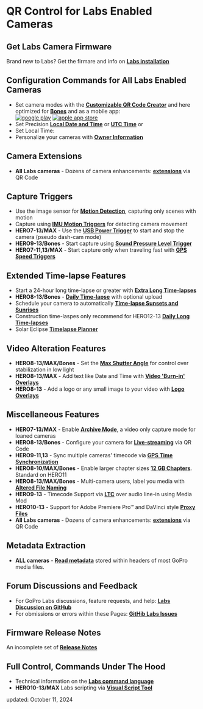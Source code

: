 # QR Control for Labs Enabled Cameras

<script src="../jquery.min.js"></script>
<script src="../qrcodeborder.js"></script>
<style>
        #qrcode{
            width: 100%;
        }
        div{
            width: 100%;
            display: inline-block;
        }
</style>


## Get Labs Camera Firmware
Brand new to Labs? Get the firmare and info on [**Labs installation**](https://gopro.github.io/labs)

## Configuration Commands for All Labs Enabled Cameras

* Set camera modes with the [**Customizable QR Code Creator**](./custom) and here optimized for [**Bones**](../bones)
and as a mobile app:<br>
[![google play](google-play-823.png)](https://play.google.com/store/apps/details?id=com.miscdata.qrcontrol)
[![apple app store](apple-store-823.png)](https://apps.apple.com/us/app/gopro-app/id1518134202)
* Set Precision [**Local Date and Time**](./precisiontime) or [**UTC Time**](./precisiontime_utc) or
* <div id="qrcode">Set Local Time:</div>
* Personalize your cameras with [**Owner Information**](./owner)

## Camera Extensions
* **All Labs cameras** - Dozens of camera enhancements: [**extensions**](./extensions) via QR Code

## Capture Triggers 
* Use the image sensor for [**Motion Detection**](./motion), capturing only scenes with motion
* Capture using [**IMU Motion Triggers**](./imutrigger) for detecting camera movement
* **HERO7-13/MAX** - Use the [**USB Power Trigger**](./usb) to start and stop the camera (pseudo dash-cam mode)
* **HERO9-13/Bones** - Start capture using [**Sound Pressure Level Trigger**](./spltrigger)
* **HERO7-11,13/MAX** - Start capture only when traveling fast with [**GPS Speed Triggers**](./speedtrigger) 

## Extended Time-lapse Features 
* Start a 24-hour long time-lapse or greater with [**Extra Long Time-lapses**](./longtimelapse)
* **HERO8-13/Bones** - [**Daily Time-lapse**](./dailytl) with optional upload
* Schedule your camera to automatically [**Time-lapse Sunsets and Sunrises**](./solartimelapse)
* Construction time-laspes only recommend for HERO12-13 [**Daily Long Time-lapses**](./construction)
* Solar Eclipse [**Timelapse Planner**](./eclipse)

## Video Alteration Features
* **HERO8-13/MAX/Bones** - Set the [**Max Shutter Angle**](./maxshut) for control over stabilization in low light
* **HERO8-13/MAX** - Add text like Date and Time with [**Video 'Burn-in' Overlays**](./overlays)
* **HERO8-13** - Add a logo or any small image to your video with [**Logo Overlays**](./logo)

## Miscellaneous Features
* **HERO7-13/MAX** - Enable [**Archive Mode**](./archive), a video only capture mode for loaned cameras 
* **HERO8-13/Bones** - Configure your camera for [**Live-streaming**](./rtmp) via QR Code
* **HERO9-11,13** - Sync multiple cameras' timecode via [**GPS Time Synchronization**](./gpssync)
* **HERO8-10/MAX/Bones** - Enable larger chapter sizes [**12 GB Chapters**](./chapters). Standard on HERO11
* **HERO8-13/MAX/Bones** - Multi-camera users, label you media with [**Altered File Naming**](./basename)
* **HERO9-13** - Timecode Support via [**LTC**](./ltc) over audio line-in using Media Mod 
* **HERO10-13** - Support for Adobe Premiere Pro™ and DaVinci style [**Proxy Files**](./proxies) 
* **All Labs cameras** - Dozens of camera enhancements: [**extensions**](./extensions) via QR Code

## Metadata Extraction
* **ALL cameras** - [**Read metadata**](./metadata) stored within headers of most GoPro media files.

<!--
## Features Phased Out
If we don't see feedback on features it may not get ported to the next camera. If you are using a Labs feature, please provide feedback.
* **HERO9** - Experimental on camera real-time [**Media Encryption**](./encrypt) during capture
* **HERO8/9** Set the [**Exposure Lock**](./explock) via QR Code
* **HERO9** - Enable media [**encryption**](./encrypt) for increased security
* Subset of commands for the [**HERO 5 Session**](./session5). Limit to camera settings, date & time, scheduled captures and ownership information. -->

## Forum Discussions and Feedback 
* For GoPro Labs discussions, feature requests, and help: [**Labs Discussion on GitHub**](https://github.com/gopro/labs/discussions)
* For obmissions or errors within these Pages: [**GitHib Labs Issues**](https://github.com/gopro/labs/issues)

## Firmware Release Notes 
An incomplete set of [**Release Notes**](./notes) 

## Full Control, Commands Under The Hood 
* Technical information on the [**Labs command language**](./tech)
* **HERO10-13/MAX** Labs scripting via [**Visual Script Tool**](https://gopro.github.io/labs/build/)


updated: October 11, 2024


<script>
var once = true;
var qrcode;
var cmd = "";

function makeQR() {	
  if(once === true)
  {
    qrcode = new QRCode(document.getElementById("qrcode"), 
    {
      text : "oT0",
      width : 360,
      height : 360,
      correctLevel : QRCode.CorrectLevel.M
    });
    once = false;
  }
}
function padTime(i) {
  if (i < 10) {i = "0" + i;}  // add zero in front of numbers < 10
  return i;
}
function timeLoop()
{
  var today;
  var yy,mm,dd,h,m,s;
  
  today = new Date();
  yy = today.getFullYear() - 2000;
  mm = today.getMonth() + 1;
  dd = today.getDate();
  h = today.getHours();
  m = today.getMinutes();
  s = today.getSeconds();
  ms = today.getMilliseconds();
  yy = padTime(yy);
  mm = padTime(mm);
  dd = padTime(dd);
  h = padTime(h);
  m = padTime(m);
  s = padTime(s);
  


  cmd = "oT" + yy + mm + dd + h + m + s;
  qrcode.clear(); 
  qrcode.makeCode(cmd);
 
  var t = setTimeout(timeLoop, 500);
}

function myReloadFunction() {
  location.reload();
}

makeQR();
timeLoop();

</script>
